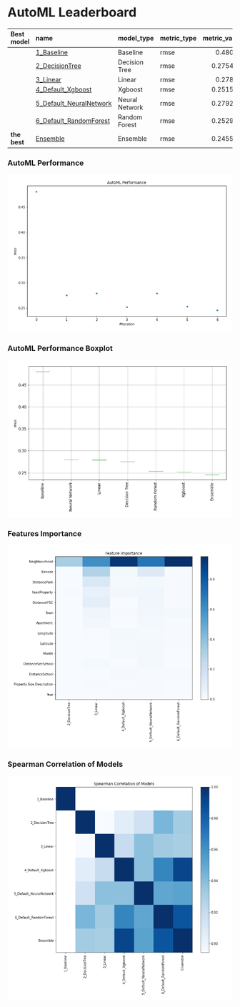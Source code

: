 # AutoML Leaderboard

| Best model   | name                                                         | model_type     | metric_type   |   metric_value |   train_time |
|:-------------|:-------------------------------------------------------------|:---------------|:--------------|---------------:|-------------:|
|              | [1_Baseline](1_Baseline/README.md)                           | Baseline       | rmse          |       0.48067  |         1.96 |
|              | [2_DecisionTree](2_DecisionTree/README.md)                   | Decision Tree  | rmse          |       0.275411 |         6.48 |
|              | [3_Linear](3_Linear/README.md)                               | Linear         | rmse          |       0.27897  |         4.22 |
|              | [4_Default_Xgboost](4_Default_Xgboost/README.md)             | Xgboost        | rmse          |       0.251506 |         6.3  |
|              | [5_Default_NeuralNetwork](5_Default_NeuralNetwork/README.md) | Neural Network | rmse          |       0.279234 |         1.53 |
|              | [6_Default_RandomForest](6_Default_RandomForest/README.md)   | Random Forest  | rmse          |       0.252988 |         8.69 |
| **the best** | [Ensemble](Ensemble/README.md)                               | Ensemble       | rmse          |       0.245583 |         0.5  |

### AutoML Performance
![AutoML Performance](ldb_performance.png)

### AutoML Performance Boxplot
![AutoML Performance Boxplot](ldb_performance_boxplot.png)

### Features Importance
![features importance across models](features_heatmap.png)



### Spearman Correlation of Models
![models spearman correlation](correlation_heatmap.png)

